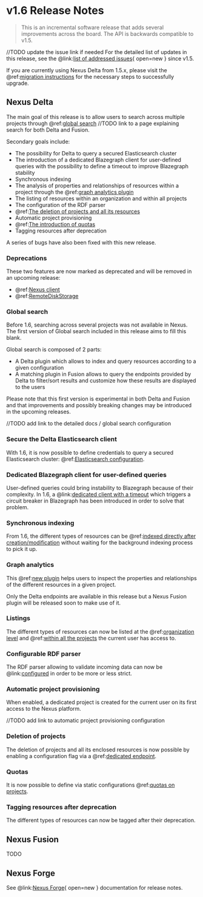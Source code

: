 # v1.6 Release Notes

> This is an incremental software release that adds several improvements across the board. The API is backwards 
compatible to v1.5.

//TODO update the issue link if needed
For the detailed list of updates in this release, see the 
@link:[list of addressed issues](https://github.com/BlueBrain/nexus/issues?q=is%3Aissue+is%3Aclosed+created%3A2021-05-01..2021-10-12+){ open=new } 
since v1.5.

If you are currently using Nexus Delta from 1.5.x, please
visit the @ref:[migration instructions](v1.5-to-v1.6-migration.md) for the necessary steps to successfully upgrade.

## Nexus Delta

The main goal of this release is to allow users to search across multiple projects through @ref:[global search](../delta/api/search-api.md) //TODO link to a page explaining search for both Delta and Fusion.

Secondary goals include:

* The possibility for Delta to query a secured Elasticsearch cluster
* The introduction of a dedicated Blazegraph client for user-defined queries with the possibility to define a timeout to improve Blazegraph stability
* Synchronous indexing
* The analysis of properties and relationships of resources within a project through the @ref:[graph analytics plugin](../delta/api/graph-analytics-api.md)
* The listing of resources within an organization and within all projects
* The configuration of the RDF parser
* @ref:[The deletion of projects and all its resources](../delta/api/projects-api.md#delete)
* Automatic project provisioning
* @ref:[The introduction of quotas](../delta/api/quotas.md)
* Tagging resources after deprecation

A series of bugs have also been fixed with this new release.

### Deprecations

These two features are now marked as deprecated and will be removed in an upcoming release:
- @ref:[Nexus client](../utilities/index.md#nexus-cli)
- @ref:[RemoteDiskStorage](../delta/api/storages-api.md#remote-disk-storage)

### Global search

Before 1.6, searching across several projects was not available in Nexus. The first version of Global search included in this release
aims to fill this blank.

Global search is composed of 2 parts:

* A Delta plugin which allows to index and query resources according to a given configuration
* A matching plugin in Fusion allows to query the endpoints provided by Delta to filter/sort results and customize how these results are displayed to the users

Please note that this first version is experimental in both Delta and Fusion and that improvements and possibly breaking 
changes may be introduced in the upcoming releases. 

//TODO add link to the detailed docs / global search configuration

### Secure the Delta Elasticsearch client

With 1.6, it is now possible to define credentials to query a secured Elasticsearch cluster: @ref:[Elasticsearch configuration](../getting-started/running-nexus/configuration/index.md#elasticsearch-views-plugin-configuration).

### Dedicated Blazegraph client for user-defined queries

User-defined queries could bring instability to Blazegraph because of their complexity. In 1.6, a @link:[dedicated client with a timeout](https://github.com/BlueBrain/nexus/blob/master/delta/plugins/blazegraph/src/main/resources/blazegraph.conf#L34) which triggers a circuit breaker in Blazegraph has been introduced in order to solve that problem.

### Synchronous indexing

From 1.6, the different types of resources can be @ref:[indexed directly after creation/modification](../delta/api/resources-api.md#indexing) without waiting for the background indexing process to pick it up.

### Graph analytics

This @ref:[new plugin](../delta/api/graph-analytics-api.md) helps users to inspect the properties and relationships of the different resources in a given project.

Only the Delta endpoints are available in this release but a Nexus Fusion plugin will be released soon to make use of it.

### Listings

The different types of resources can now be listed at the @ref:[organization level](../delta/api/resources-api.md#within-an-organization) and @ref:[within all the projects](../delta/api/resources-api.md#within-all-projects) the current user has access to.

### Configurable RDF parser

The RDF parser allowing to validate incoming data can now be @link:[configured](https://github.com/BlueBrain/nexus/blob/master/delta/app/src/main/resources/app.conf#L83) in order to be more or less strict.

### Automatic project provisioning

When enabled, a dedicated project is created for the current user on its first access to the Nexus platform.

//TODO add link to automatic project provisioning configuration

### Deletion of projects

The deletion of projects and all its enclosed resources is now possible by enabling a configuration flag via a @ref:[dedicated endpoint](../delta/api/projects-api.md#delete).

### Quotas

It is now possible to define via static configurations @ref:[quotas on projects](../delta/api/quotas.md).

### Tagging resources after deprecation

The different types of resources can now be tagged after their deprecation.

## Nexus Fusion
TODO

## Nexus Forge

See @link:[Nexus Forge](https://nexus-forge.readthedocs.io/en/latest/index.html){ open=new } documentation for release notes.
